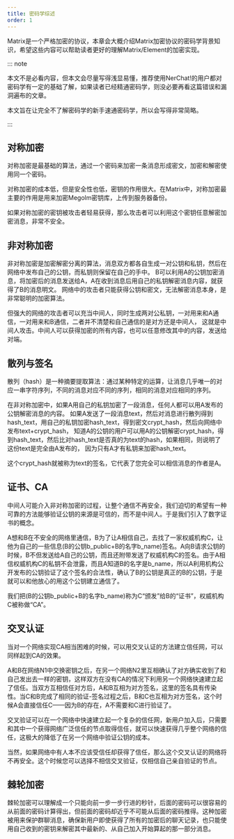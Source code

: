 ```yaml
---
title: 密码学综述
order: 1
---
```


Matrix是一个严格加密的协议，本章会大概介绍Matrix加密协议的密码学背景知识，希望这些内容可以帮助读者更好的理解Matrix/Element的加密实现。

::: note

本文不是必看内容，但本文会尽量写得浅显易懂，推荐使用NerChat!的用户都对密码学有一定的基础了解，如果读者已经精通密码学，则没必要再看这篇错误和漏洞遍布的文章。

本文旨在让完全不了解密码学的新手速通密码学，所以会写得非常简略。

:::

## 对称加密

对称加密是最基础的算法，通过一个密码来加密一条消息形成密文，加密和解密使用同一个密码。

对称加密的成本低，但是安全性也低，密钥的作用很大。在Matrix中，对称加密最主要的作用是用来加密Megolm密钥库，上传到服务器备份。

如果对称加密的密钥被攻击者轻易获得，那么攻击者可以利用这个密钥任意解密加密消息，非常不安全。

## 非对称加密

非对称加密是加密解密分离的算法，消息双方都各自生成一对公钥和私钥，然后在网络中发布自己的公钥，而私钥则保留在自己的手中。
B可以利用A的公钥加密消息，将加密后的消息发送给A，A在收到消息后用自己的私钥解密消息内容，就获得了B的消息明文。
网络中的攻击者只能获得公钥和密文，无法解密消息本身，是非常聪明的加密算法。

但强大的网络的攻击者可以充当中间人，同时生成两对公私钥，一对用来和A通信，一对用来和B通信，二者并不清楚和自己通信的是对方还是中间人，
这就是中间人攻击。中间人可以获得加密的所有内容，也可以任意修改其中的内容，发送给对端。

## 散列与签名

散列（hash）是一种摘要提取算法：通过某种特定的运算，让消息几乎唯一的对应一串字符序列，不同的消息对应不同的序列，相同的消息对应相同的序列。

在非对称加密中，如果A用自己的私钥加密了一段消息，任何人都可以用A发布的公钥解密消息的内容。
如果A发送了一段消息text，然后对消息进行散列得到hash_text，用自己的私钥加密hash_text，得到密文crypt_hash，然后向网络中发布text+crypt_hash，
知道A的公钥的用户可以用A的公钥解密crypt_hash，得到hash_text，然后比对hash_text是否真的为text的hash，如果相同，则说明了这份text是完全由A发布的，
因为只有A才有私钥来加密hash_text。

这个crypt_hash就被称为text的签名，它代表了您完全可以相信消息的作者是A。

## 证书、CA

中间人可能介入非对称加密的过程，让整个通信不再安全，我们迫切的希望有一种可靠的方法能够验证公钥的来源是可信的，而不是中间人。于是我们引入了数字证书的概念。

A想和B在不安全的网络里通信，B为了让A相信自己，去找了一家权威机构C，让他为自己的一些信息(B的公钥b_public+B的名字b_name)签名。A向B请求公钥的时候，B不但发送给A自己的公钥，而且还附带发送了权威机构C的签名。由于A相信权威机构C的私钥不会泄露，而且A知道B的名字是b_name，所以A利用机构公开发布的公钥验证了这个签名的合法性，确认了B的公钥是真正的B的公钥，于是就可以和他放心的用这个公钥建立通信了。

我们把(B的公钥b_public+B的名字b_name)称为C“颁发”给B的“证书”，权威机构C被称做“CA”。

## 交叉认证

当对一个网络实现CA相当困难的时候，可以用交叉认证的方法建立信任网，可以同样起到CA的效果。

A和B在网络N1中交换密钥之后，在另一个网络N2里互相确认了对方确实收到了和自己发出去一样的密钥，这样双方在没有CA的情况下利用另一个网络快速建立起了信任。当双方互相信任对方后，A和B互相为对方签名，这里的签名具有传染性。当C和B完成了相同的验证-签名过程之后，B和C也互相为对方签名，这个时候A会直接信任C——因为B的存在，A不需要和C进行验证了。

交叉验证可以在一个网络中快速建立起一个复杂的信任网，新用户加入后，只需要和其中一个获得网络广泛信任的节点取得信任，就可以快速获得几乎整个网络的信任，这极大的降低了在另一个网络中验证公钥的成本。

当然，如果网络中有人本不应该受信任却获得了信任，那么这个交叉认证的网络将不再安全。这个时候您可以选择不相信交叉验证，仅相信自己亲自验证的节点。

## 棘轮加密

棘轮加密可以理解成一个只能向前一步一步行进的秒针，后面的密码可以很容易的从前面的密码计算得出，但前面的密码却近乎不可能从后面的密码推得。这种加密被用来保护群聊消息，确保新用户即使获得了所有的加密后的聊天记录，也只能使用自己收到的密钥来解密其中最新的、从自己加入开始算起的那一部分消息。